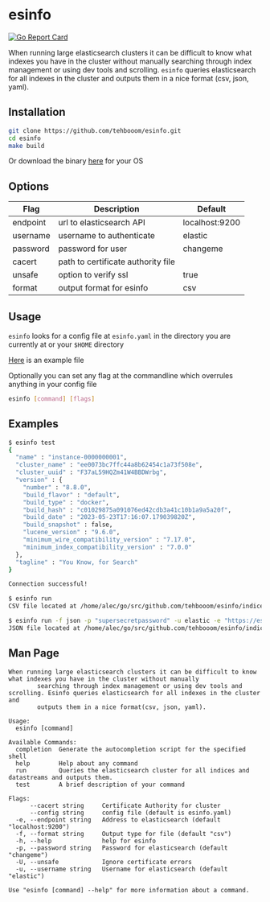 # esinfo

[![Go Report Card](https://goreportcard.com/badge/github.com/tehbooom/project_name)](https://goreportcard.com/report/github.com/tehbooom/esinfo)

When running large elasticsearch clusters it can be difficult to know what indexes you have in the cluster without manually searching through index management or using dev tools and scrolling. `esinfo` queries elasticsearch for all indexes in the cluster and outputs them in a nice format (csv, json, yaml).

## Installation

```bash
git clone https://github.com/tehbooom/esinfo.git
cd esinfo
make build
```

Or download the binary [here](link) for your OS

## Options

| Flag     | Description                        | Default        |
|----------|------------------------------------|----------------|
| endpoint | url to elasticsearch API           | localhost:9200 |
| username | username to authenticate           | elastic        |
| password | password for user                  | changeme       |
| cacert   | path to certificate authority file |                |
| unsafe   | option to verify ssl               | true           |
| format   | output format for esinfo           | csv            |

## Usage

`esinfo` looks for a config file at `esinfo.yaml` in the directory you are currently at or your `$HOME` directory

[Here](esinfo.yaml) is an example file

Optionally you can set any flag at the commandline which overrules anything in your config file

```bash
esinfo [command] [flags]
```

## Examples

```bash
$ esinfo test
{
  "name" : "instance-0000000001",
  "cluster_name" : "ee0073bc7ffc44a8b62454c1a73f508e",
  "cluster_uuid" : "F37aL59HQZm41W4BBDWrbg",
  "version" : {
    "number" : "8.8.0",
    "build_flavor" : "default",
    "build_type" : "docker",
    "build_hash" : "c01029875a091076ed42cdb3a41c10b1a9a5a20f",
    "build_date" : "2023-05-23T17:16:07.179039820Z",
    "build_snapshot" : false,
    "lucene_version" : "9.6.0",
    "minimum_wire_compatibility_version" : "7.17.0",
    "minimum_index_compatibility_version" : "7.0.0"
  },
  "tagline" : "You Know, for Search"
}

Connection successful!
```

```bash
$ esinfo run
CSV file located at /home/alec/go/src/github.com/tehbooom/esinfo/indices.csv
```

```bash
$ esinfo run -f json -p "supersecretpassword" -u elastic -e "https://es-1:9200"
JSON file located at /home/alec/go/src/github.com/tehbooom/esinfo/indices.json
```

## Man Page

```text
When running large elasticsearch clusters it can be difficult to know what indexes you have in the cluster without manually 
        searching through index management or using dev tools and scrolling. Esinfo queries elasticsearch for all indexes in the cluster and 
        outputs them in a nice format(csv, json, yaml).

Usage:
  esinfo [command]

Available Commands:
  completion  Generate the autocompletion script for the specified shell
  help        Help about any command
  run         Queries the elasticsearch cluster for all indices and datastreams and outputs them.
  test        A brief description of your command

Flags:
      --cacert string     Certificate Authority for cluster
      --config string     config file (default is esinfo.yaml)
  -e, --endpoint string   Address to elasticsearch (default "localhost:9200")
  -f, --format string     Output type for file (default "csv")
  -h, --help              help for esinfo
  -p, --password string   Password for elasticsearch (default "changeme")
  -U, --unsafe            Ignore certificate errors
  -u, --username string   Username for elasticsearch (default "elastic")

Use "esinfo [command] --help" for more information about a command.
```
